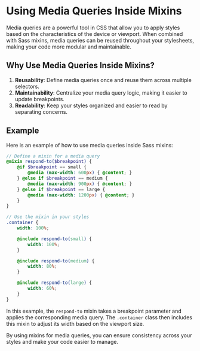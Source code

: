# Using Media Queries Inside Mixins

Media queries are a powerful tool in CSS that allow you to apply styles based on the characteristics of the device or viewport. When combined with Sass mixins, media queries can be reused throughout your stylesheets, making your code more modular and maintainable.

## Why Use Media Queries Inside Mixins?

1. **Reusability**: Define media queries once and reuse them across multiple selectors.
2. **Maintainability**: Centralize your media query logic, making it easier to update breakpoints.
3. **Readability**: Keep your styles organized and easier to read by separating concerns.

## Example

Here is an example of how to use media queries inside Sass mixins:

```scss
// Define a mixin for a media query
@mixin respond-to($breakpoint) {
    @if $breakpoint == small {
        @media (max-width: 600px) { @content; }
    } @else if $breakpoint == medium {
        @media (max-width: 900px) { @content; }
    } @else if $breakpoint == large {
        @media (max-width: 1200px) { @content; }
    }
}

// Use the mixin in your styles
.container {
    width: 100%;

    @include respond-to(small) {
        width: 100%;
    }

    @include respond-to(medium) {
        width: 80%;
    }

    @include respond-to(large) {
        width: 60%;
    }
}
```

In this example, the `respond-to` mixin takes a breakpoint parameter and applies the corresponding media query. The `.container` class then includes this mixin to adjust its width based on the viewport size.

By using mixins for media queries, you can ensure consistency across your styles and make your code easier to manage.